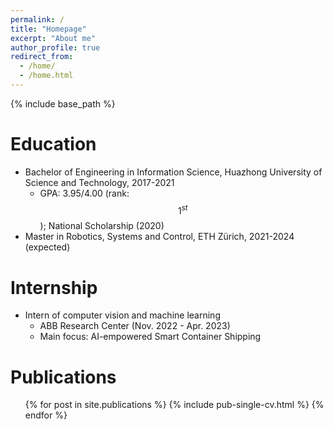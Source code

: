 ```yaml
---
permalink: /
title: "Homepage"
excerpt: "About me"
author_profile: true
redirect_from: 
  - /home/
  - /home.html
---
```


{% include base_path %}

Education
======
* Bachelor of Engineering in Information Science, Huazhong University of Science and Technology, 2017-2021
  * GPA: 3.95/4.00 (rank: $$1^{st}$$); National Scholarship (2020)
* Master in Robotics, Systems and Control,  ETH Zürich, 2021-2024 (expected)

Internship
======
* Intern of computer vision and machine learning
  * ABB Research Center (Nov. 2022 - Apr. 2023)
  * Main focus: AI-empowered Smart Container Shipping
  
Publications
======
  <ul>{% for post in site.publications %}
    {% include pub-single-cv.html %}
  {% endfor %}</ul>
